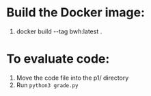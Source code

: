# Build the Docker image:
1. docker build --tag bwh:latest .

# To evaluate code:
1. Move the code file into the p1/ directory
2. Run `python3 grade.py`
